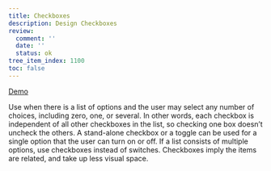 ```yaml
---
title: Checkboxes
description: Design Checkboxes
review:
  comment: ''
  date: ''
  status: ok
tree_item_index: 1100
toc: false
---
```


[Demo](https://www.webcomponents.org/element/nuxeo/nuxeo-ui-elements/elements/nuxeo-checkbox-aggregation)

Use when there is a list of options and the user may select any number of choices, including zero, one, or several. In other words, each checkbox is independent of all other checkboxes in the list, so checking one box doesn’t uncheck the others. A stand-alone checkbox or a toggle can be used for a single option that the user can turn on or off. If a list consists of multiple options, use checkboxes instead of switches. Checkboxes imply the items are related, and take up less visual space.
